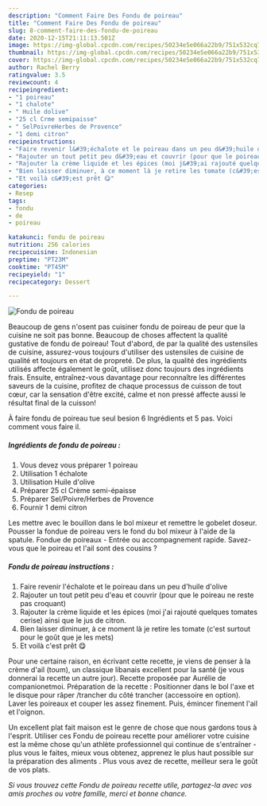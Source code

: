 ```yaml
---
description: "Comment Faire Des Fondu de poireau"
title: "Comment Faire Des Fondu de poireau"
slug: 8-comment-faire-des-fondu-de-poireau
date: 2020-12-15T21:11:13.501Z
image: https://img-global.cpcdn.com/recipes/50234e5e066a22b9/751x532cq70/fondu-de-poireau-photo-principale-de-la-recette.jpg
thumbnail: https://img-global.cpcdn.com/recipes/50234e5e066a22b9/751x532cq70/fondu-de-poireau-photo-principale-de-la-recette.jpg
cover: https://img-global.cpcdn.com/recipes/50234e5e066a22b9/751x532cq70/fondu-de-poireau-photo-principale-de-la-recette.jpg
author: Rachel Berry
ratingvalue: 3.5
reviewcount: 4
recipeingredient:
- "1 poireau"
- "1 chalote"
- " Huile dolive"
- "25 cl Crme semipaisse"
- " SelPoivreHerbes de Provence"
- "1 demi citron"
recipeinstructions:
- "Faire revenir l&#39;échalote et le poireau dans un peu d&#39;huile d&#39;olive"
- "Rajouter un tout petit peu d&#39;eau et couvrir (pour que le poireau ne reste pas croquant)"
- "Rajouter la crème liquide et les épices (moi j&#39;ai rajouté quelques tomates cerise) ainsi que le jus de citron."
- "Bien laisser diminuer, à ce moment là je retire les tomate (c&#39;est surtout pour le goût que je les mets)"
- "Et voilà c&#39;est prêt 😋"
categories:
- Resep
tags:
- fondu
- de
- poireau

katakunci: fondu de poireau 
nutrition: 256 calories
recipecuisine: Indonesian
preptime: "PT23M"
cooktime: "PT45M"
recipeyield: "1"
recipecategory: Dessert

---
```



![Fondu de poireau](https://img-global.cpcdn.com/recipes/50234e5e066a22b9/751x532cq70/fondu-de-poireau-photo-principale-de-la-recette.jpg)

Beaucoup de gens n'osent pas cuisiner fondu de poireau de peur que la cuisine ne soit pas bonne. Beaucoup de choses affectent la qualité gustative de fondu de poireau! Tout d'abord, de par la qualité des ustensiles de cuisine, assurez-vous toujours d'utiliser des ustensiles de cuisine de qualité et toujours en état de propreté. De plus, la qualité des ingrédients utilisés affecte également le goût, utilisez donc toujours des ingrédients frais. Ensuite, entraînez-vous davantage pour reconnaître les différentes saveurs de la cuisine, profitez de chaque processus de cuisson de tout cœur, car la sensation d'être excité, calme et non pressé affecte aussi le résultat final de la cuisson!

<!--inarticleads1-->

À faire fondu de poireau tue seul besion 6 Ingrédients et 5 pas. Voici comment vous faire il.

##### Ingrédients de fondu de poireau :

1. Vous devez vous préparer 1 poireau
1. Utilisation 1 échalote
1. Utilisation  Huile d&#39;olive
1. Préparer 25 cl Crème semi-épaisse
1. Préparer  Sel/Poivre/Herbes de Provence
1. Fournir 1 demi citron


Les mettre avec le bouillon dans le bol mixeur et remettre le gobelet doseur. Pousser la fondue de poireau vers le fond du bol mixeur à l&#39;aide de la spatule. Fondue de poireaux - Entrée ou accompagnement rapide. Savez-vous que le poireau et l&#39;ail sont des cousins ? 

<!--inarticleads2-->

##### Fondu de poireau instructions :

1. Faire revenir l&#39;échalote et le poireau dans un peu d&#39;huile d&#39;olive
1. Rajouter un tout petit peu d&#39;eau et couvrir (pour que le poireau ne reste pas croquant)
1. Rajouter la crème liquide et les épices (moi j&#39;ai rajouté quelques tomates cerise) ainsi que le jus de citron.
1. Bien laisser diminuer, à ce moment là je retire les tomate (c&#39;est surtout pour le goût que je les mets)
1. Et voilà c&#39;est prêt 😋


Pour une certaine raison, en écrivant cette recette, je viens de penser à la crème d&#39;ail (toum), un classique libanais excellent pour la santé (je vous donnerai la recette un autre jour). Recette proposée par Aurélie de companionetmoi. Préparation de la recette : Positionner dans le bol l&#39;axe et le disque pour râper /trancher du côté trancher (accessoire en option). Laver les poireaux et couper les assez finement. Puis, émincer finement l&#39;ail et l&#39;oignon. 

<!--inarticleads1-->

<p>
Un excellent plat fait maison est le genre de chose que nous gardons tous à l'esprit. Utiliser ces Fondu de poireau recette pour améliorer votre cuisine est la même chose qu'un athlète professionnel qui continue de s'entraîner - plus vous le faites, mieux vous obtenez, apprenez le plus haut possible sur la préparation des aliments . Plus vous avez de recette, meilleur sera le goût de vos plats.
</p>

<p>
<i>Si vous trouvez cette Fondu de poireau recette utile, partagez-la avec vos amis proches ou votre famille, merci et bonne chance.</i>
</p>
